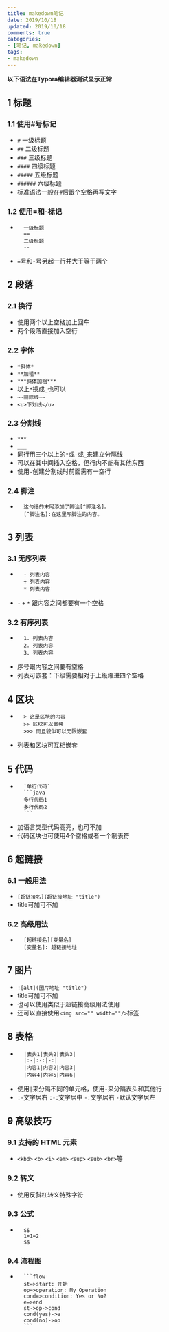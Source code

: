 ```yaml
---
title: makedown笔记
date: 2019/10/18
updated: 2019/10/18
comments: true
categories: 
- [笔记, makedown]
tags: 
- makedown
---
```

**以下语法在Typora编辑器测试显示正常**

## 1 标题
### 1.1 使用#号标记
+ `#` 一级标题
+ `##` 二级标题
+ `###` 三级标题
+ `####` 四级标题
+ `#####` 五级标题
+ `######` 六级标题
+ 标准语法一般在`#`后跟个空格再写文字
### 1.2 使用=和-标记
+ ```   
    一级标题
    ==
    二级标题
    --
  ```
+ `=`号和`-`号另起一行并大于等于两个

## 2 段落
### 2.1 换行
+ 使用两个以上空格加上回车
+ 两个段落直接加入空行
### 2.2 字体
+ `*斜体*`
+ `**加粗**`
+ `***斜体加粗***`
+ 以上`*`换成`_`也可以
+ `~~删除线~~`
+ `<u>下划线</u>`
### 2.3 分割线
+ `***`
+ `___` 
+ 同行用三个以上的`*`或`-`或`_`来建立分隔线 
+ 可以在其中间插入空格，但行内不能有其他东西
+ 使用`-`创建分割线时前面需有一空行
### 2.4 脚注
+ ```   
    这句话的末尾添加了脚注[^脚注名]。    
    [^脚注名]:在这里写脚注的内容。
  ```

## 3 列表
### 3.1 无序列表
+ ```   
    - 列表内容
    + 列表内容
    * 列表内容
  ```
+ `-` `+` `*` 跟内容之间都要有一个空格
### 3.2 有序列表
+ ```
    1. 列表内容
    2. 列表内容
    3. 列表内容
  ```
+ 序号跟内容之间要有空格
+ 列表可嵌套：下级需要相对于上级缩进四个空格

## 4 区块
+ ```
    > 这是区块的内容
    >> 区块可以嵌套
    >>> 而且貌似可以无限嵌套
  ```
+ 列表和区块可互相嵌套

## 5 代码
+ ```
    `单行代码`
    ​```java
    多行代码1
    多行代码2
    ​```  
  ```
+ 加语言类型代码高亮，也可不加
+ 代码区块也可使用4个空格或者一个制表符

## 6 超链接
### 6.1 一般用法
+ `[超链接名](超链接地址 "title")`
+ title可加可不加
### 6.2 高级用法
+ ```       
    [超链接名][变量名]
    [变量名]: 超链接地址
  ```

## 7 图片
+ `![alt](图片地址 "title")`
+ title可加可不加
+ 也可以使用类似于超链接高级用法使用
+ 还可以直接使用`<img src="" width=""/>`标签

## 8 表格
+ ```
    |表头1|表头2|表头3|
    |:-|:-:|-:| 
    |内容1|内容2|内容3|
    |内容4|内容5|内容6|
  ```
+ 使用`|`来分隔不同的单元格，使用`-`来分隔表头和其他行
+ `:-`文字居右 `:-:`文字居中 `-:`文字居右 `-`默认文字居左

## 9 高级技巧
### 9.1 支持的 HTML 元素
+ `<kbd>` `<b>` `<i>` `<em>` `<sup>` `<sub>` `<br>`等
### 9.2 转义
+ 使用反斜杠转义特殊字符
### 9.3 公式
+ ```  
    $$
    1+1=2
    $$
  ```
### 9.4 流程图
+ ```
    ​```flow
    st=>start: 开始
    op=>operation: My Operation
    cond=>condition: Yes or No?
    e=>end
    st->op->cond
    cond(yes)->e
    cond(no)->op
    ​```  
  ```
